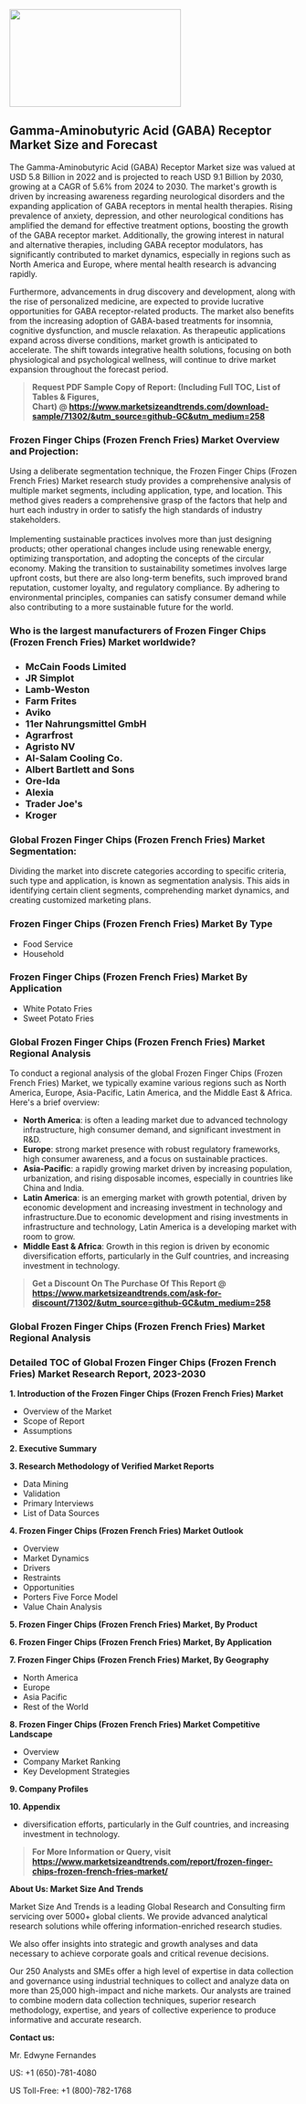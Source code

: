 <p><img class="alignnone size-medium wp-image-20088" src="https://ffe5etoiles.com/wp-content/uploads/2024/12/MST1-300x171.png" alt="" width="300" height="171" /></p><h2>Gamma-Aminobutyric Acid (GABA) Receptor Market Size and Forecast</h2><p>The Gamma-Aminobutyric Acid (GABA) Receptor Market size was valued at USD 5.8 Billion in 2022 and is projected to reach USD 9.1 Billion by 2030, growing at a CAGR of 5.6% from 2024 to 2030. The market's growth is driven by increasing awareness regarding neurological disorders and the expanding application of GABA receptors in mental health therapies. Rising prevalence of anxiety, depression, and other neurological conditions has amplified the demand for effective treatment options, boosting the growth of the GABA receptor market. Additionally, the growing interest in natural and alternative therapies, including GABA receptor modulators, has significantly contributed to market dynamics, especially in regions such as North America and Europe, where mental health research is advancing rapidly.</p><p>Furthermore, advancements in drug discovery and development, along with the rise of personalized medicine, are expected to provide lucrative opportunities for GABA receptor-related products. The market also benefits from the increasing adoption of GABA-based treatments for insomnia, cognitive dysfunction, and muscle relaxation. As therapeutic applications expand across diverse conditions, market growth is anticipated to accelerate. The shift towards integrative health solutions, focusing on both physiological and psychological wellness, will continue to drive market expansion throughout the forecast period.</p></p><blockquote id="" class=""><strong>Request PDF Sample Copy of Report: (Including Full TOC, List of Tables &amp; Figures, Chart)&nbsp;@&nbsp;<strong><a href="https://www.marketsizeandtrends.com/download-sample/71302/&utm_source=github-GC&utm_medium=258" target="_blank">https://www.marketsizeandtrends.com/download-sample/71302/&utm_source=github-GC&utm_medium=258</a></strong></strong></blockquote><h3 id="" class="">Frozen Finger Chips (Frozen French Fries) Market&nbsp;Overview and Projection:</h3><p id="" class="">Using a deliberate segmentation technique, the Frozen Finger Chips (Frozen French Fries) Market research study provides a comprehensive analysis of multiple market segments, including application, type, and location. This method gives readers a comprehensive grasp of the factors that help and hurt each industry in order to satisfy the high standards of industry stakeholders. <br /> <br />Implementing sustainable practices involves more than just designing products; other operational changes include using renewable energy, optimizing transportation, and adopting the concepts of the circular economy. Making the transition to sustainability sometimes involves large upfront costs, but there are also long-term benefits, such improved brand reputation, customer loyalty, and regulatory compliance. By adhering to environmental principles, companies can satisfy consumer demand while also contributing to a more sustainable future for the world.</p><h3 id="" class="">Who is the largest manufacturers of&nbsp;Frozen Finger Chips (Frozen French Fries) Market worldwide?</h3><h3 class=""><p><ul><li>McCain Foods Limited </li><li> JR Simplot </li><li> Lamb-Weston </li><li> Farm Frites </li><li> Aviko </li><li> 11er Nahrungsmittel GmbH </li><li> Agrarfrost </li><li> Agristo NV </li><li> Al-Salam Cooling Co. </li><li> Albert Bartlett and Sons </li><li> Ore-Ida </li><li> Alexia </li><li> Trader Joe's </li><li> Kroger</li></ul></p></h3><h3 id="" class="">Global&nbsp;Frozen Finger Chips (Frozen French Fries) Market Segmentation:</h3><p id="" class="">Dividing the market into discrete categories according to specific criteria, such type and application, is known as segmentation analysis. This aids in identifying certain client segments, comprehending market dynamics, and creating customized marketing plans.</p><h3 id="" class="">Frozen Finger Chips (Frozen French Fries) Market&nbsp;By Type</h3><p><p><ul><li>Food Service</li><li> Household</p></li></ul></p></p><h3 id="" class="">Frozen Finger Chips (Frozen French Fries) Market&nbsp;By Application</h3><p class=""><p><ul><li>White Potato Fries</li><li> Sweet Potato Fries</li></ul></p></p><h3 id="" class="">Global Frozen Finger Chips (Frozen French Fries) Market Regional Analysis</h3><p id="" class="">To conduct a regional analysis of the global Frozen Finger Chips (Frozen French Fries) Market, we typically examine various regions such as North America, Europe, Asia-Pacific, Latin America, and the Middle East &amp; Africa. Here's a brief overview:</p><ul><li><strong>North America</strong>: is often a leading market due to advanced technology infrastructure, high consumer demand, and significant investment in R&amp;D.</li><li><strong>Europe</strong>: strong market presence with robust regulatory frameworks, high consumer awareness, and a focus on sustainable practices.</li><li><strong>Asia-Pacific</strong>: a rapidly growing market driven by increasing population, urbanization, and rising disposable incomes, especially in countries like China and India.</li><li><strong>Latin America</strong>: is an emerging market with growth potential, driven by economic development and increasing investment in technology and infrastructure.Due to economic development and rising investments in infrastructure and technology, Latin America is a developing market with room to grow.</li><li><strong>Middle East &amp; Africa</strong>: Growth in this region is driven by economic diversification efforts, particularly in the Gulf countries, and increasing investment in technology.</li></ul><blockquote id="" class=""><strong>Get a Discount On The Purchase Of This Report @ <strong><a href="https://www.marketsizeandtrends.com/ask-for-discount/71302/&utm_source=github-GC&utm_medium=258" target="_blank">https://www.marketsizeandtrends.com/ask-for-discount/71302/&utm_source=github-GC&utm_medium=258</a></strong></strong></blockquote><h3 id="" class="">Global Frozen Finger Chips (Frozen French Fries) Market Regional Analysis</h3><h3 id="" class="">Detailed TOC of Global Frozen Finger Chips (Frozen French Fries) Market Research Report, 2023-2030</h3><p id="" class=""><strong>1. Introduction of the Frozen Finger Chips (Frozen French Fries) Market</strong></p><ul><li>Overview of the Market</li><li>Scope of Report</li><li>Assumptions</li></ul><p id="" class=""><strong>2. Executive Summary</strong></p><p id="" class=""><strong>3. Research Methodology of Verified Market Reports</strong></p><ul><li>Data Mining</li><li>Validation</li><li>Primary Interviews</li><li>List of Data Sources</li></ul><p id="" class=""><strong>4. Frozen Finger Chips (Frozen French Fries) Market Outlook</strong></p><ul><li>Overview</li><li>Market Dynamics</li><li>Drivers</li><li>Restraints</li><li>Opportunities</li><li>Porters Five Force Model</li><li>Value Chain Analysis</li></ul><p id="" class=""><strong>5. Frozen Finger Chips (Frozen French Fries) Market, By Product</strong></p><p id="" class=""><strong>6. Frozen Finger Chips (Frozen French Fries) Market, By Application</strong></p><p id="" class=""><strong>7. Frozen Finger Chips (Frozen French Fries) Market, By Geography</strong></p><ul><li>North America</li><li>Europe</li><li>Asia Pacific</li><li>Rest of the World</li></ul><p id="" class=""><strong>8. Frozen Finger Chips (Frozen French Fries) Market Competitive Landscape</strong></p><ul><li>Overview</li><li>Company Market Ranking</li><li>Key Development Strategies</li></ul><p id="" class=""><strong>9. Company Profiles</strong></p><p id="" class=""><strong>10. Appendix</strong></p><ul><li>diversification efforts, particularly in the Gulf countries, and increasing investment in technology.</li></ul><blockquote id="" class=""><strong>For More Information or Query, visit <strong><strong><a href="https://www.marketsizeandtrends.com/report/frozen-finger-chips-frozen-french-fries-market/" target="_blank">https://www.marketsizeandtrends.com/report/frozen-finger-chips-frozen-french-fries-market/</a></strong></strong></strong></blockquote><p id="" class=""><strong>About Us: Market Size And Trends</strong></p><p id="" class="">Market Size And Trends is a leading Global Research and Consulting firm servicing over 5000+ global clients. We provide advanced analytical research solutions while offering information-enriched research studies.</p><p id="" class="">We also offer insights into strategic and growth analyses and data necessary to achieve corporate goals and critical revenue decisions.</p><p id="" class="">Our 250 Analysts and SMEs offer a high level of expertise in data collection and governance using industrial techniques to collect and analyze data on more than 25,000 high-impact and niche markets. Our analysts are trained to combine modern data collection techniques, superior research methodology, expertise, and years of collective experience to produce informative and accurate research.</p><p id="" class=""><strong>Contact us:</strong></p><p id="" class="">Mr. Edwyne Fernandes</p><p id="" class="">US: +1 (650)-781-4080</p><p id="" class="">US Toll-Free: +1 (800)-782-1768</p>
